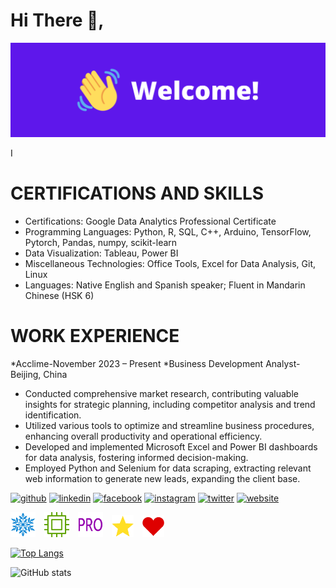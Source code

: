 # Hi There 👋,
![](https://github.com/Marcosgarcia75/Marcosgarcia75/blob/main/welcome1.png?raw=true)

I 


# CERTIFICATIONS AND SKILLS
-	Certifications: Google Data Analytics Professional Certificate <br>
-	Programming Languages: Python, R, SQL, C++, Arduino, TensorFlow, Pytorch, Pandas, numpy, scikit-learn <br>
-	Data Visualization: Tableau, Power BI <br>
-	Miscellaneous Technologies: Office Tools, Excel for Data Analysis, Git, Linux <br>
-	Languages: Native English and Spanish speaker; Fluent in Mandarin Chinese (HSK 6) <br>


 # WORK EXPERIENCE 
*Acclime-November 2023 – Present
*Business Development Analyst-Beijing, China
-	Conducted comprehensive market research, contributing valuable insights for strategic planning, including competitor analysis and trend identification.<br>
-	Utilized various tools to optimize and streamline business procedures, enhancing overall productivity and operational efficiency.<br>
-	Developed and implemented Microsoft Excel and Power BI dashboards for data analysis, fostering informed decision-making.<br>
-	Employed Python and Selenium for data scraping, extracting relevant web information to generate new leads, expanding the client base.<br>



[<img src='https://cdn.jsdelivr.net/npm/simple-icons@3.0.1/icons/github.svg' alt='github' height='40'>](https://github.com/Marcosgarcia75)  [<img src='https://cdn.jsdelivr.net/npm/simple-icons@3.0.1/icons/linkedin.svg' alt='linkedin' height='40'>](https://www.linkedin.com/in/https://www.linkedin.com/in/marcos-garcia-868985212//)  [<img src='https://cdn.jsdelivr.net/npm/simple-icons@3.0.1/icons/facebook.svg' alt='facebook' height='40'>](https://www.facebook.com/#)  [<img src='https://cdn.jsdelivr.net/npm/simple-icons@3.0.1/icons/instagram.svg' alt='instagram' height='40'>](https://www.instagram.com/#/)  [<img src='https://cdn.jsdelivr.net/npm/simple-icons@3.0.1/icons/twitter.svg' alt='twitter' height='40'>](https://twitter.com/#)  [<img src='https://cdn.jsdelivr.net/npm/simple-icons@3.0.1/icons/icloud.svg' alt='website' height='40'>](https://www.marcosgtech.com/)  

<a href='https://archiveprogram.github.com/'><img src='https://raw.githubusercontent.com/acervenky/animated-github-badges/master/assets/acbadge.gif' width='40' height='40'></a> <a href='https://docs.github.com/en/developers'><img src='https://raw.githubusercontent.com/acervenky/animated-github-badges/master/assets/devbadge.gif' width='40' height='40'></a> <a href='https://github.com/pricing'><img src='https://raw.githubusercontent.com/acervenky/animated-github-badges/master/assets/pro.gif' width='40' height='40'></a> <a href='https://stars.github.com/'><img src='https://raw.githubusercontent.com/acervenky/animated-github-badges/master/assets/starbadge.gif' width='35' height='35'></a> <a href='https://docs.github.com/en/github/supporting-the-open-source-community-with-github-sponsors'><img src='https://raw.githubusercontent.com/acervenky/animated-github-badges/master/assets/sponsorbadge.gif' width='35' height='35'></a> 

[![Top Langs](https://github-readme-stats.vercel.app/api/top-langs/?username=Marcosgarcia75)](https://github.com/anuraghazra/github-readme-stats)

![GitHub stats](https://github-readme-stats.vercel.app/api?username=Marcosgarcia75&show_icons=true&count_private=true)  

